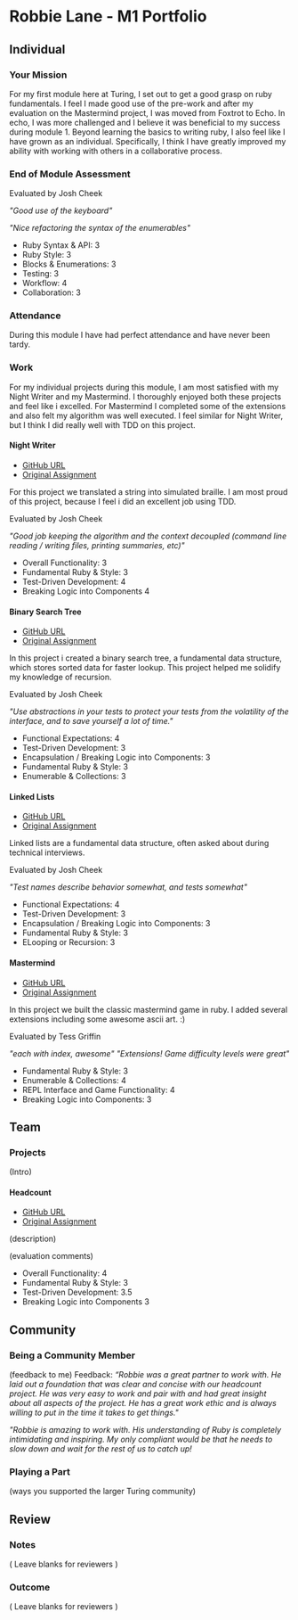 # Robbie Lane - M1 Portfolio

## Individual

### Your Mission

For my first module here at Turing, I set out to get a good grasp on ruby fundamentals.
I feel I made good use of the pre-work and after my evaluation on the Mastermind project,
I was moved from Foxtrot to Echo. In echo, I was more challenged and I believe it was
beneficial to my success during module 1. Beyond learning the basics to writing ruby,
I also feel like I have grown as an individual. Specifically, I think I have greatly improved
my ability with working with others in a collaborative process.

### End of Module Assessment

Evaluated by Josh Cheek

*"Good use of the keyboard"*

*"Nice refactoring the syntax of the enumerables"*


* Ruby Syntax & API: 3
* Ruby Style: 3
* Blocks & Enumerations: 3
* Testing: 3
* Workflow: 4
* Collaboration: 3

### Attendance

During this module I have had perfect attendance and have never been tardy.  

### Work

For my individual projects during this module, I am most satisfied with my Night Writer and my Mastermind. I thoroughly enjoyed both these projects and feel like i excelled. For Mastermind I completed some of the extensions and also felt my algorithm was well executed. I feel similar for Night Writer, but I think I did really well with TDD on this project.

#### Night Writer

* [GitHub URL](https://github.com/robbielane/night_writer)
* [Original Assignment](https://github.com/turingschool/curriculum/blob/master/source/projects/night_writer.markdown)

For this project we translated a string into simulated braille. I am most proud of this project, because I feel i did an excellent job using TDD.

Evaluated by Josh Cheek

*"Good job keeping the algorithm and the context decoupled (command line reading / writing files, printing summaries, etc)"*

* Overall Functionality: 3
* Fundamental Ruby & Style: 3
* Test-Driven Development: 4
* Breaking Logic into Components 4

#### Binary Search Tree

* [GitHub URL](https://github.com/robbielane/binary_search_tree)
* [Original Assignment](https://github.com/turingschool/curriculum/blob/master/source/projects/binary_search_tree.markdown)

In this project i created a binary search tree, a fundamental data structure, which stores sorted data for faster lookup. This project helped me solidify my knowledge of recursion.

Evaluated by Josh Cheek

*"Use abstractions in your tests to protect your tests from the volatility of the interface, and to save yourself a lot of time."*

* Functional Expectations: 4
* Test-Driven Development: 3
* Encapsulation / Breaking Logic into Components: 3
* Fundamental Ruby & Style: 3
* Enumerable & Collections: 3

#### Linked Lists

* [GitHub URL](https://github.com/robbielane/linked_lists)
* [Original Assignment](https://github.com/turingschool/curriculum/blob/master/source/projects/linked_lists.markdown)

Linked lists are a fundamental data structure, often asked about during technical interviews.  

Evaluated by Josh Cheek

*"Test names describe behavior somewhat, and tests somewhat"*

* Functional Expectations: 4
* Test-Driven Development: 3
* Encapsulation / Breaking Logic into Components: 3
* Fundamental Ruby & Style: 3
* ELooping or Recursion: 3

#### Mastermind

* [GitHub URL](https://github.com/robbielane/mastermind)
* [Original Assignment](https://github.com/turingschool/curriculum/blob/master/source/projects/mastermind.markdown)

In this project we built the classic mastermind game in ruby. I added several extensions including some awesome ascii art. :)

Evaluated by Tess Griffin

*"each with index, awesome"*
*"Extensions! Game difficulty levels were great"*

* Fundamental Ruby & Style: 3
* Enumerable & Collections: 4
* REPL Interface and Game Functionality: 4
* Breaking Logic into Components: 3

## Team

### Projects

(Intro)

#### Headcount

* [GitHub URL](https://github.com/robbielane/headcount)
* [Original Assignment](https://github.com/turingschool/curriculum/blob/master/source/projects/headcount.markdown)

(description)

(evaluation comments)

* Overall Functionality: 4
* Fundamental Ruby & Style: 3
* Test-Driven Development: 3.5
* Breaking Logic into Components 3

## Community

### Being a Community Member

(feedback to me)
Feedback:
*“Robbie was a great partner to work with. He laid out a foundation that was clear and concise with our headcount project. He was very easy to work and pair with and had great insight about all aspects of the project. He has a great work ethic and is always willing to put in the time it takes to get things."*

*"Robbie is amazing to work with. His understanding of Ruby is completely intimidating and inspiring. My only compliant would be that he needs to slow down and wait for the rest of us to catch up!*

### Playing a Part

(ways you supported the larger Turing community)

## Review

### Notes

( Leave blanks for reviewers )

### Outcome

( Leave blanks for reviewers )
